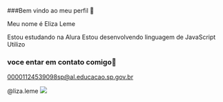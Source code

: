 
###Bem vindo ao meu perfil 💙

Meu nome é Eliza Leme

Estou estudando na Alura
Estou desenvolvendo linguagem de JavaScript
Utilizo

### voce entar em contato comigo📧

00001124539098sp@al.educacao.sp.gov.br

@liza.leme
![](https://media1.tenor.com/m/o8IAgH5B6qgAAAAC/stich.gif)
